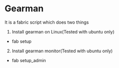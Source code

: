 Gearman
=============


It is a fabric script which does two things

1. Install gearman on Linux(Tested with ubuntu only)
 - fab setup
2. Install gearman monitor(Tested with ubuntu only)
- fab setup_admin